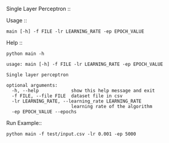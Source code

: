 Single Layer Perceptron ::

Usage ::

```
main [-h] -f FILE -lr LEARNING_RATE -ep EPOCH_VALUE
```

Help ::
```
python main -h

usage: main [-h] -f FILE -lr LEARNING_RATE -ep EPOCH_VALUE

Single layer perceptron

optional arguments:
  -h, --help            show this help message and exit
  -f FILE, --file FILE  dataset file in csv
  -lr LEARNING_RATE, --learning_rate LEARNING_RATE
                        learning rate of the algorithm
  -ep EPOCH_VALUE --epochs 

```
Run Example::
```
python main -f test/input.csv -lr 0.001 -ep 5000
```

